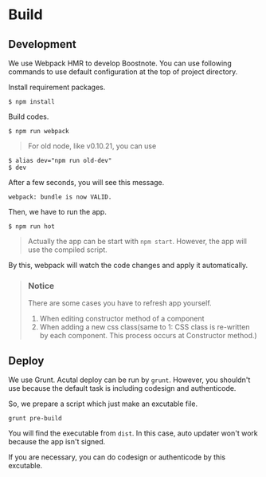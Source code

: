 # Build

## Development

We use Webpack HMR to develop Boostnote.
You can use following commands to use default configuration at the top of project directory.

Install requirement packages.
```
$ npm install
```

Build codes.
```
$ npm run webpack
```

> For old node, like v0.10.21, you can use
```
$ alias dev="npm run old-dev"
$ dev
```

After a few seconds, you will see this message.
```
webpack: bundle is now VALID.
```

Then, we have to run the app.
```
$ npm run hot
```

> Actually the app can be start with `npm start`. However, the app will use the compiled script.

By this, webpack will watch the code changes and apply it automatically.

> ### Notice
> There are some cases you have to refresh app yourself.
> 1. When editing constructor method of a component
> 2. When adding a new css class(same to 1: CSS class is re-written by each component. This process occurs at Constructor method.)

## Deploy

We use Grunt.
Acutal deploy can be run by `grunt`. However, you shouldn't use because the default task is including codesign and authenticode.

So, we prepare a script which just make an excutable file.
```
grunt pre-build
```

You will find the executable from `dist`. In this case, auto updater won't work because the app isn't signed.

If you are necessary, you can do codesign or authenticode by this excutable.
